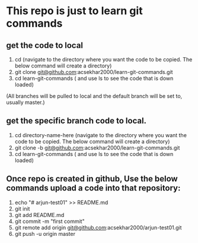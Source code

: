 # This repo is just to learn git commands

## get the code to local 

1. cd <directory-name-here> (navigate to the directory where you want the code to be copied. The below command will create a directory)
2. git clone git@github.com:acsekhar2000/learn-git-commands.git
3. cd learn-git-commands ( and use ls to see the code that is down loaded)

(All branches will be pulled to local and the default branch will be set to, usually master.)

## get the specific branch code to local.

1. cd directory-name-here (navigate to the directory where you want the code to be copied. The below command will create a directory)
2. git clone -b <branch-name> git@github.com:acsekhar2000/learn-git-commands.git
3. cd learn-git-commands ( and use ls to see the code that is down loaded)




## Once repo is created in  github, Use the below commands upload a code into that repository:

1. echo "# arjun-test01" >> README.md  
2. git init  
3. git add README.md  
4. git commit -m "first commit"  
5. git remote add origin git@github.com:acsekhar2000/arjun-test01.git  
6. git push -u origin master 
